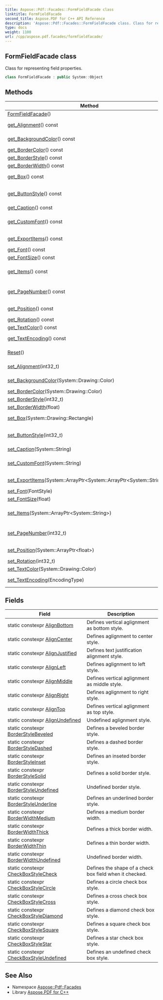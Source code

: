 ```yaml
---
title: Aspose::Pdf::Facades::FormFieldFacade class
linktitle: FormFieldFacade
second_title: Aspose.PDF for C++ API Reference
description: 'Aspose::Pdf::Facades::FormFieldFacade class. Class for representing field properties in C++.'
type: docs
weight: 1100
url: /cpp/aspose.pdf.facades/formfieldfacade/
---
```

## FormFieldFacade class


Class for representing field properties.

```cpp
class FormFieldFacade : public System::Object
```

## Methods

| Method | Description |
| --- | --- |
| [FormFieldFacade](./formfieldfacade/)() |  |
| [get_Alignment](./get_alignment/)() const | The alignment of a field text, default is left alignment. |
| [get_BackgroundColor](./get_backgroundcolor/)() const | The color of a field background, default is white. |
| [get_BorderColor](./get_bordercolor/)() const | The color of a field border. |
| [get_BorderStyle](./get_borderstyle/)() const | The style of a field border. |
| [get_BorderWidth](./get_borderwidth/)() const | The width of a field border. |
| [get_Box](./get_box/)() const | A rectangle object holding field's location. |
| [get_ButtonStyle](./get_buttonstyle/)() const | The style of check box or radio box field, defined by FormFieldFacade.CheckBoxStyle*. |
| [get_Caption](./get_caption/)() const | The normal caption of form field. |
| [get_CustomFont](./get_customfont/)() const | Gets name of the font when this is non-standart (other then 14 standard fonts). |
| [get_ExportItems](./get_exportitems/)() const | The options for adding a list/combo/radio box. |
| [get_Font](./get_font/)() const | The font type of a field text. |
| [get_FontSize](./get_fontsize/)() const | The size of a field text. |
| [get_Items](./get_items/)() const | An array of string, each representing an option of a combo box/list/radio box field. |
| [get_PageNumber](./get_pagenumber/)() const | An integer value holding the number of page on which field locates. |
| [get_Position](./get_position/)() const | A rectangle object holding field's location. |
| [get_Rotation](./get_rotation/)() const | The rotation of a field text. |
| [get_TextColor](./get_textcolor/)() const | The color of the field text. |
| [get_TextEncoding](./get_textencoding/)() const | The text encoding type of the field text. |
| [Reset](./reset/)() | Reset all visual attribtues to empty value. |
| [set_Alignment](./set_alignment/)(int32_t) | The alignment of a field text, default is left alignment. |
| [set_BackgroundColor](./set_backgroundcolor/)(System::Drawing::Color) | The color of a field background, default is white. |
| [set_BorderColor](./set_bordercolor/)(System::Drawing::Color) | The color of a field border. |
| [set_BorderStyle](./set_borderstyle/)(int32_t) | The style of a field border. |
| [set_BorderWidth](./set_borderwidth/)(float) | The width of a field border. |
| [set_Box](./set_box/)(System::Drawing::Rectangle) | A rectangle object holding field's location. |
| [set_ButtonStyle](./set_buttonstyle/)(int32_t) | The style of check box or radio box field, defined by FormFieldFacade.CheckBoxStyle*. |
| [set_Caption](./set_caption/)(System::String) | The normal caption of form field. |
| [set_CustomFont](./set_customfont/)(System::String) | Sets name of the font when this is non-standart (other then 14 standard fonts). |
| [set_ExportItems](./set_exportitems/)(System::ArrayPtr\<System::ArrayPtr\<System::String\>\>) | The options for adding a list/combo/radio box. |
| [set_Font](./set_font/)(FontStyle) | The font type of a field text. |
| [set_FontSize](./set_fontsize/)(float) | The size of a field text. |
| [set_Items](./set_items/)(System::ArrayPtr\<System::String\>) | An array of string, each representing an option of a combo box/list/radio box field. |
| [set_PageNumber](./set_pagenumber/)(int32_t) | An integer value holding the number of page on which field locates. |
| [set_Position](./set_position/)(System::ArrayPtr\<float\>) | A rectangle object holding field's location. |
| [set_Rotation](./set_rotation/)(int32_t) | The rotation of a field text. |
| [set_TextColor](./set_textcolor/)(System::Drawing::Color) | The color of the field text. |
| [set_TextEncoding](./set_textencoding/)(EncodingType) | The text encoding type of the field text. |
## Fields

| Field | Description |
| --- | --- |
| static constexpr [AlignBottom](./alignbottom/) | Defines vertical aglignment as bottom style. |
| static constexpr [AlignCenter](./aligncenter/) | Defines aglignment to center style. |
| static constexpr [AlignJustified](./alignjustified/) | Defines text justification alignment style. |
| static constexpr [AlignLeft](./alignleft/) | Defines aglignment to left style. |
| static constexpr [AlignMiddle](./alignmiddle/) | Defines vertical aglignment as middle style. |
| static constexpr [AlignRight](./alignright/) | Defines aglignment to right style. |
| static constexpr [AlignTop](./aligntop/) | Defines vertical aglignment as top style. |
| static constexpr [AlignUndefined](./alignundefined/) | Undefined aglignment style. |
| static constexpr [BorderStyleBeveled](./borderstylebeveled/) | Defines a beveled border style. |
| static constexpr [BorderStyleDashed](./borderstyledashed/) | Defines a dashed border style. |
| static constexpr [BorderStyleInset](./borderstyleinset/) | Defines an inseted border style. |
| static constexpr [BorderStyleSolid](./borderstylesolid/) | Defines a solid border style. |
| static constexpr [BorderStyleUndefined](./borderstyleundefined/) | Undefined border style. |
| static constexpr [BorderStyleUnderline](./borderstyleunderline/) | Defines an underlined border style. |
| static constexpr [BorderWidthMedium](./borderwidthmedium/) | Defines a medium border width. |
| static constexpr [BorderWidthThick](./borderwidththick/) | Defines a thick border width. |
| static constexpr [BorderWidthThin](./borderwidththin/) | Defines a thin border width. |
| static constexpr [BorderWidthUndefined](./borderwidthundefined/) | Undefined border width. |
| static constexpr [CheckBoxStyleCheck](./checkboxstylecheck/) | Defines the shape of a check box field when it checked. |
| static constexpr [CheckBoxStyleCircle](./checkboxstylecircle/) | Defines a circle check box style. |
| static constexpr [CheckBoxStyleCross](./checkboxstylecross/) | Defines a cross check box style. |
| static constexpr [CheckBoxStyleDiamond](./checkboxstylediamond/) | Defines a diamond check box style. |
| static constexpr [CheckBoxStyleSquare](./checkboxstylesquare/) | Defines a square check box style. |
| static constexpr [CheckBoxStyleStar](./checkboxstylestar/) | Defines a star check box style. |
| static constexpr [CheckBoxStyleUndefined](./checkboxstyleundefined/) | Defines an undefined check box style. |
## See Also

* Namespace [Aspose::Pdf::Facades](../)
* Library [Aspose.PDF for C++](../../)
